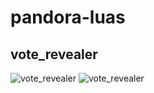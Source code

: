 # pandora-luas

## vote_revealer
![vote_revealer](https://i.imgur.com/0jipFXz.png) ![vote_revealer](https://i.imgur.com/8gLZnSD.png) 
